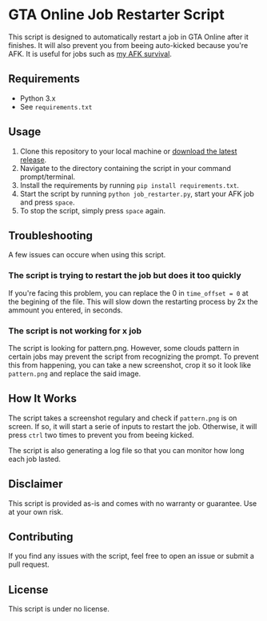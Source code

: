 

# GTA Online Job Restarter Script

This script is designed to automatically restart a job in GTA Online after it finishes. It will also prevent you from beeing auto-kicked because you're AFK. It is useful for jobs such as [my AFK survival](https://socialclub.rockstargames.com/job/gtav/tEjxk8ns9kSIl118o0jb-g).

## Requirements

- Python 3.x
- See `requirements.txt`

## Usage

1. Clone this repository to your local machine or [download the latest release](https://github.com/JacobsThierry/GTAOJobRestarter/releases/tag/v1.0.0).
2. Navigate to the directory containing the script in your command prompt/terminal.
3. Install the requirements by running `pip install requirements.txt`.
4. Start the script by running `python job_restarter.py`, start your AFK job and press `space`.
5. To stop the script, simply press `space` again.

## Troubleshooting

A few issues can occure when using this script.

### The script is trying to restart the job but does it too quickly

If you're facing this problem, you can replace the 0 in `time_offset = 0` at the begining of the file. This will slow down the restarting process by 2x the ammount you entered, in seconds.

### The script is not working for x job

The script is looking for pattern.png. However, some clouds pattern in certain jobs may prevent the script from recognizing the prompt. To prevent this from happening, you can take a new screenshot, crop it so it look like `pattern.png` and replace the said image.

## How It Works

The script takes a screenshot regulary and check if `pattern.png` is on screen. If so, it will start a serie of inputs to restart the job. Otherwise, it will press `ctrl` two times to prevent you from beeing kicked.

The script is also generating a log file so that you can monitor how long each job lasted.

## Disclaimer

This script is provided as-is and comes with no warranty or guarantee. Use at your own risk.

## Contributing

If you find any issues with the script, feel free to open an issue or submit a pull request.

## License

This script is under no license.